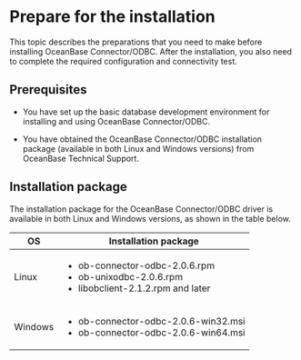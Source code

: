 # Prepare for the installation

This topic describes the preparations that you need to make before installing OceanBase Connector/ODBC. After the installation, you also need to complete the required configuration and connectivity test. 

## Prerequisites

* You have set up the basic database development environment for installing and using OceanBase Connector/ODBC. 

* You have obtained the OceanBase Connector/ODBC installation package (available in both Linux and Windows versions) from OceanBase Technical Support. 

## Installation package

The installation package for the OceanBase Connector/ODBC driver is available in both Linux and Windows versions, as shown in the table below. 

| OS | Installation package |
| --- | --- |
| Linux | <ul> <li> ob-connector-odbc-2.0.6.rpm  </li> <li> ob-unixodbc-2.0.6.rpm </li> <li> libobclient-2.1.2.rpm and later </li> </ul> |
| Windows | <ul> <li> ob-connector-odbc-2.0.6-win32.msi </li> <li> ob-connector-odbc-2.0.6-win64.msi </li> </ul> |

